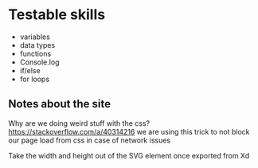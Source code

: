 # Testable skills
- variables
- data types
- functions
- Console.log
- if/else
- for loops

## Notes about the site
Why are we doing weird stuff with the css?
https://stackoverflow.com/a/40314216
we are using this trick to not block our page load from css in case of network issues

Take the width and height out of the SVG element once exported from Xd